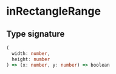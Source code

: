 # inRectangleRange

## Type signature

```typescript
(
  width: number,
  height: number
) => (x: number, y: number) => boolean
```

